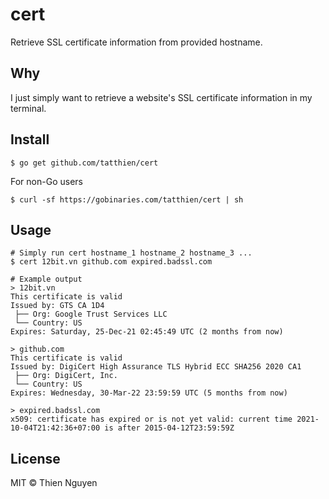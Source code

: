 # cert
Retrieve SSL certificate information from provided hostname.

## Why

I just simply want to retrieve a website's SSL certificate information in my terminal.

## Install

```
$ go get github.com/tatthien/cert
```

For non-Go users

```
$ curl -sf https://gobinaries.com/tatthien/cert | sh
```

## Usage

```shell
# Simply run cert hostname_1 hostname_2 hostname_3 ...
$ cert 12bit.vn github.com expired.badssl.com

# Example output
> 12bit.vn
This certificate is valid
Issued by: GTS CA 1D4
 ├── Org: Google Trust Services LLC
 └── Country: US
Expires: Saturday, 25-Dec-21 02:45:49 UTC (2 months from now)

> github.com
This certificate is valid
Issued by: DigiCert High Assurance TLS Hybrid ECC SHA256 2020 CA1
 ├── Org: DigiCert, Inc.
 └── Country: US
Expires: Wednesday, 30-Mar-22 23:59:59 UTC (5 months from now)

> expired.badssl.com
x509: certificate has expired or is not yet valid: current time 2021-10-04T21:42:36+07:00 is after 2015-04-12T23:59:59Z
```

## License

MIT © Thien Nguyen
